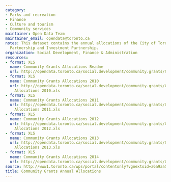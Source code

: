 ```yaml
---
category:
- Parks and recreation
- Finance
- Culture and tourism
- Community services
maintainer: Open Data Team
maintainer_email: opendata@toronto.ca
notes: This dataset contains the annual allocations of the City of Toronto's Community
  Partnership and Investment Partnership.
organization: Social Development, Finance & Administration
resources:
- format: XLS
  name: Community Grants Allocations Readme
  url: http://opendata.toronto.ca/social.development/community.grants/CommunityGrantsReadMe.xls
- format: XLS
  name: Community Grants Allocations 2010
  url: http://opendata.toronto.ca/social.development/community.grants/Community Grants
    Allocations 2010.xls
- format: XLS
  name: Community Grants Allocations 2011
  url: http://opendata.toronto.ca/social.development/community.grants/Community Grants
    Allocations 2011.xls
- format: XLS
  name: Community Grants Allocations 2012
  url: http://opendata.toronto.ca/social.development/community.grants/Community Grants
    Allocations 2012.xls
- format: XLS
  name: Community Grants Allocations 2013
  url: http://opendata.toronto.ca/social.development/community.grants/Community Grants
    Allocations 2013.xls
- format: XLS
  name: Community Grants Allocations 2014
  url: http://opendata.toronto.ca/social.development/community.grants/Community%20Grants%20Allocations%202014.xls
source: http://www1.toronto.ca/wps/portal/contentonly?vgnextoid=a6a9aa572acd5410VgnVCM10000071d60f89RCRD&vgnextchannel=1a66e03bb8d1e310VgnVCM10000071d60f89RCRD
title: Community Grants Annual Allocations
---
```


